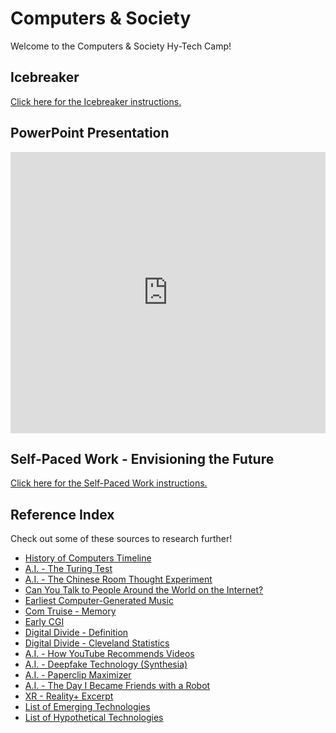 # Computers & Society
Welcome to the Computers & Society Hy-Tech Camp!

## Icebreaker
[Click here for the Icebreaker instructions.](Icebreaker.md)

## PowerPoint Presentation
<iframe src='https://view.officeapps.live.com/op/embed.aspx?src=https://hytechcamps.github.io/computers-and-society/ComputersAndSociety.pptx' width='100%' height='450px' frameborder='0'></iframe>

## Self-Paced Work - Envisioning the Future
[Click here for the Self-Paced Work instructions.](SelfPacedWork.md)

## Reference Index
Check out some of these sources to research further!

- [History of Computers Timeline](https://www.computerhistory.org/timeline/computers/)
- [A.I. - The Turing Test](https://plato.stanford.edu/entries/turing-test/)
- [A.I. - The Chinese Room Thought Experiment](https://plato.stanford.edu/entries/chinese-room/)
- [Can You Talk to People Around the World on the Internet?](https://www.youtube.com/watch?v=8We8HChN3a8)
- [Earliest Computer-Generated Music](https://www.bl.uk/collection-items/earliest-known-recording-of-computer-generated-music)
- [Com Truise - Memory](https://comtruise.bandcamp.com/track/memory)
- [Early CGI](https://www.youtube.com/watch?v=SPMFhcC4SvQ)
- [Digital Divide - Definition](https://cs.stanford.edu/people/eroberts/cs181/projects/digital-divide/start.html)
- [Digital Divide - Cleveland Statistics](https://www.communitysolutions.com/access-denied-impact-clevelands-digital-divide-students/)
- [A.I. - How YouTube Recommends Videos](https://towardsdatascience.com/how-youtube-recommends-videos-b6e003a5ab2f)
- [A.I. - Deepfake Technology (Synthesia)](https://www.youtube.com/watch?v=fM2pqqfukNc)
- [A.I. - Paperclip Maximizer](https://www.lesswrong.com/tag/paperclip-maximizer)
- [A.I. - The Day I Became Friends with a Robot](https://tristrumtuttle.medium.com/the-day-i-became-friends-with-a-robot-86433f707fad)
- [XR - Reality+ Excerpt](http://consc.net/reality+/excerpt.pdf)
- [List of Emerging Technologies](https://en.wikipedia.org/wiki/List_of_emerging_technologies)
- [List of Hypothetical Technologies](https://en.wikipedia.org/wiki/List_of_hypothetical_technologies)